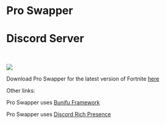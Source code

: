 # Pro Swapper

# Discord Server
<br>

<a href="https://discord.gg/X3Bg3JwPTC"><img src="https://discord.com/api/guilds/703033424541384784/widget.png?style=banner2"></a>

Download Pro Swapper for the latest version of Fortnite [here](https://linkvertise.com/86737/proswapper)


Other links:

Pro Swapper uses [Bunifu Framework](https://bunifuframework.com/)

Pro Swapper uses [Discord Rich Presence](https://github.com/discord/discord-rpc)
